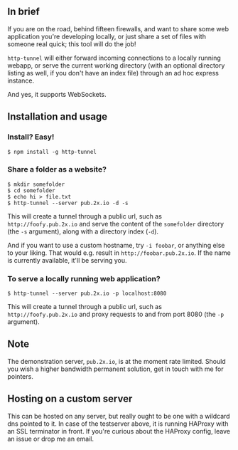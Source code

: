 ## In brief

If you are on the road, behind fifteen firewalls, and want to share some web application you're developing locally, or just share a set of files with someone real quick; this tool will do the job!

`http-tunnel` will either forward incoming connections to a locally running webapp, or serve the current working directory (with an optional directory listing as well, if you don't have an index file) through an ad hoc express instance.

And yes, it supports WebSockets.

## Installation and usage

### Install? Easy!

`$ npm install -g http-tunnel`

### Share a folder as a website?

```
$ mkdir somefolder
$ cd somefolder
$ echo hi > file.txt
$ http-tunnel --server pub.2x.io -d -s
```

This will create a tunnel through a public url, such as `http://foofy.pub.2x.io` and serve the content of the `somefolder` directory (the `-s` argument), along with a directory index (`-d`).

And if you want to use a custom hostname, try `-i foobar`, or anything else to your liking. That would e.g. result in `http://foobar.pub.2x.io`. If the name is currently available, it'll be serving you.

### To serve a locally running web application?

```
$ http-tunnel --server pub.2x.io -p localhost:8080
```

This will create a tunnel through a public url, such as `http://foofy.pub.2x.io` and proxy requests to and from port 8080 (the `-p` argument).

## Note

The demonstration server, `pub.2x.io`, is at the moment rate limited. Should you wish a higher bandwidth permanent solution, get in touch with me for pointers.

## Hosting on a custom server

This can be hosted on any server, but really ought to be one with a wildcard dns pointed to it. In case of the testserver above, it is running HAProxy with an SSL terminator in front. If you're curious about the HAProxy config, leave an issue or drop me an email.
